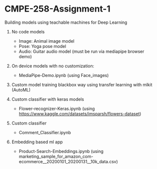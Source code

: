 # CMPE-258-Assignment-1
Building models using teachable machines for Deep Learning

1. No code models
   - Image: Animal image model
   - Pose: Yoga pose model
   - Audio: Guitar audio model (must be run via mediapipe browser demo)

2. On device models with no customization:
   - MediaPipe-Demo.ipynb (using Face_images)

3. Custom model training blackbox way using transfer learning with mlkit (AutoML)

4. Custom classifier with keras models
   - Flower-recognizer-Keras.ipynb (using https://www.kaggle.com/datasets/imsparsh/flowers-dataset)

5. Custom classifier
   - Comment_Classifier.ipynb

6. Embedding based ml app
   - Product-Search-Embeddings.ipynb (using marketing_sample_for_amazon_com-ecommerce__20200101_20200131__10k_data.csv)


